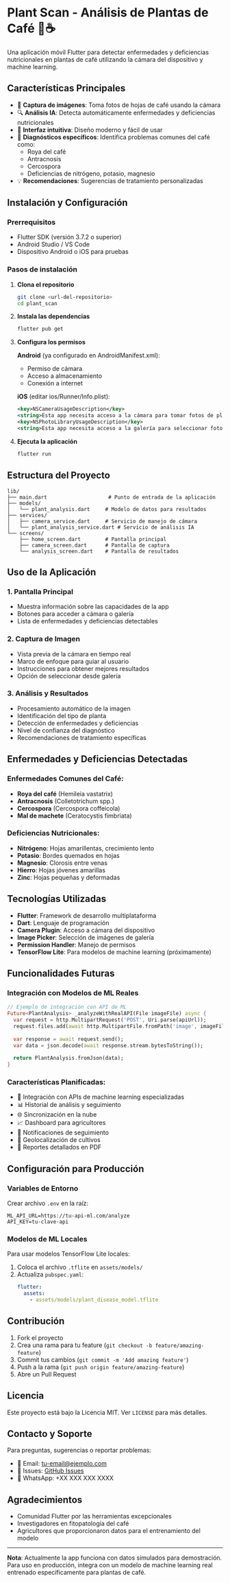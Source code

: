 # Plant Scan - Análisis de Plantas de Café 🌱☕

Una aplicación móvil Flutter para detectar enfermedades y deficiencias nutricionales en plantas de café utilizando la cámara del dispositivo y machine learning.

## Características Principales

- 📸 **Captura de imágenes**: Toma fotos de hojas de café usando la cámara
- 🔍 **Análisis IA**: Detecta automáticamente enfermedades y deficiencias nutricionales
- 📱 **Interfaz intuitiva**: Diseño moderno y fácil de usar
- 🏥 **Diagnósticos específicos**: Identifica problemas comunes del café como:
  - Roya del café
  - Antracnosis
  - Cercospora
  - Deficiencias de nitrógeno, potasio, magnesio
- 💡 **Recomendaciones**: Sugerencias de tratamiento personalizadas

## Instalación y Configuración

### Prerrequisitos

- Flutter SDK (versión 3.7.2 o superior)
- Android Studio / VS Code
- Dispositivo Android o iOS para pruebas

### Pasos de instalación

1. **Clona el repositorio**
   ```bash
   git clone <url-del-repositorio>
   cd plant_scan
   ```

2. **Instala las dependencias**
   ```bash
   flutter pub get
   ```

3. **Configura los permisos**
   
   **Android** (ya configurado en AndroidManifest.xml):
   - Permiso de cámara
   - Acceso a almacenamiento
   - Conexión a internet

   **iOS** (editar ios/Runner/Info.plist):
   ```xml
   <key>NSCameraUsageDescription</key>
   <string>Esta app necesita acceso a la cámara para tomar fotos de plantas</string>
   <key>NSPhotoLibraryUsageDescription</key>
   <string>Esta app necesita acceso a la galería para seleccionar fotos</string>
   ```

4. **Ejecuta la aplicación**
   ```bash
   flutter run
   ```

## Estructura del Proyecto

```
lib/
├── main.dart                    # Punto de entrada de la aplicación
├── models/
│   └── plant_analysis.dart     # Modelo de datos para resultados
├── services/
│   ├── camera_service.dart     # Servicio de manejo de cámara
│   └── plant_analysis_service.dart # Servicio de análisis IA
└── screens/
    ├── home_screen.dart        # Pantalla principal
    ├── camera_screen.dart      # Pantalla de captura
    └── analysis_screen.dart    # Pantalla de resultados
```

## Uso de la Aplicación

### 1. Pantalla Principal
- Muestra información sobre las capacidades de la app
- Botones para acceder a cámara o galería
- Lista de enfermedades y deficiencias detectables

### 2. Captura de Imagen
- Vista previa de la cámara en tiempo real
- Marco de enfoque para guiar al usuario
- Instrucciones para obtener mejores resultados
- Opción de seleccionar desde galería

### 3. Análisis y Resultados
- Procesamiento automático de la imagen
- Identificación del tipo de planta
- Detección de enfermedades y deficiencias
- Nivel de confianza del diagnóstico
- Recomendaciones de tratamiento específicas

## Enfermedades y Deficiencias Detectadas

### Enfermedades Comunes del Café:
- **Roya del café** (Hemileia vastatrix)
- **Antracnosis** (Colletotrichum spp.)
- **Cercospora** (Cercospora coffeicola)
- **Mal de machete** (Ceratocystis fimbriata)

### Deficiencias Nutricionales:
- **Nitrógeno**: Hojas amarillentas, crecimiento lento
- **Potasio**: Bordes quemados en hojas
- **Magnesio**: Clorosis entre venas
- **Hierro**: Hojas jóvenes amarillas
- **Zinc**: Hojas pequeñas y deformadas

## Tecnologías Utilizadas

- **Flutter**: Framework de desarrollo multiplataforma
- **Dart**: Lenguaje de programación
- **Camera Plugin**: Acceso a cámara del dispositivo
- **Image Picker**: Selección de imágenes de galería
- **Permission Handler**: Manejo de permisos
- **TensorFlow Lite**: Para modelos de machine learning (próximamente)

## Funcionalidades Futuras

### Integración con Modelos de ML Reales
```dart
// Ejemplo de integración con API de ML
Future<PlantAnalysis> _analyzeWithRealAPI(File imageFile) async {
  var request = http.MultipartRequest('POST', Uri.parse(apiUrl));
  request.files.add(await http.MultipartFile.fromPath('image', imageFile.path));
  
  var response = await request.send();
  var data = json.decode(await response.stream.bytesToString());
  
  return PlantAnalysis.fromJson(data);
}
```

### Características Planificadas:
- 🔗 Integración con APIs de machine learning especializadas
- 📊 Historial de análisis y seguimiento
- 🌐 Sincronización en la nube
- 📈 Dashboard para agricultores
- 🔔 Notificaciones de seguimiento
- 📍 Geolocalización de cultivos
- 📝 Reportes detallados en PDF

## Configuración para Producción

### Variables de Entorno
Crear archivo `.env` en la raíz:
```
ML_API_URL=https://tu-api-ml.com/analyze
API_KEY=tu-clave-api
```

### Modelos de ML Locales
Para usar modelos TensorFlow Lite locales:
1. Coloca el archivo `.tflite` en `assets/models/`
2. Actualiza `pubspec.yaml`:
   ```yaml
   flutter:
     assets:
       - assets/models/plant_disease_model.tflite
   ```

## Contribución

1. Fork el proyecto
2. Crea una rama para tu feature (`git checkout -b feature/amazing-feature`)
3. Commit tus cambios (`git commit -m 'Add amazing feature'`)
4. Push a la rama (`git push origin feature/amazing-feature`)
5. Abre un Pull Request

## Licencia

Este proyecto está bajo la Licencia MIT. Ver `LICENSE` para más detalles.

## Contacto y Soporte

Para preguntas, sugerencias o reportar problemas:
- 📧 Email: tu-email@ejemplo.com
- 🐛 Issues: [GitHub Issues](link-to-issues)
- 📱 WhatsApp: +XX XXX XXX XXXX

## Agradecimientos

- Comunidad Flutter por las herramientas excepcionales
- Investigadores en fitopatología del café
- Agricultores que proporcionaron datos para el entrenamiento del modelo

---

**Nota**: Actualmente la app funciona con datos simulados para demostración. Para uso en producción, integra con un modelo de machine learning real entrenado específicamente para plantas de café.
